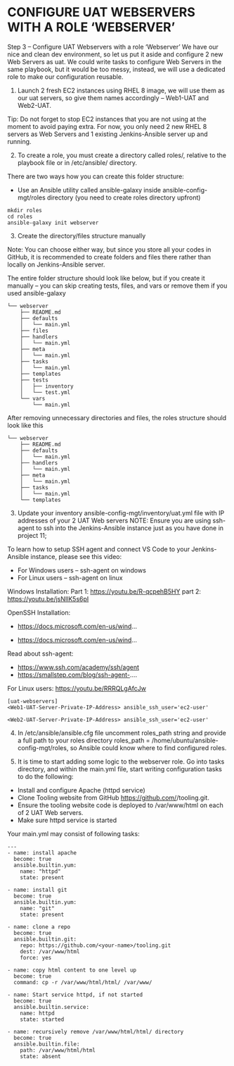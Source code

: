 # CONFIGURE UAT WEBSERVERS WITH A ROLE ‘WEBSERVER’

Step 3 – Configure UAT Webservers with a role ‘Webserver’
We have our nice and clean dev environment, so let us put it aside and configure 2 new Web Servers as uat. We could write tasks to 
configure Web Servers in the same playbook, but it would be too messy, instead, we will use a dedicated role to make our configuration
reusable.


1. Launch 2 fresh EC2 instances using RHEL 8 image, we will use them as our uat servers, so give them names accordingly – Web1-UAT
 and Web2-UAT.
 
Tip: Do not forget to stop EC2 instances that you are not using at the moment to avoid paying extra. For now, you only need 2 new 
RHEL 8 servers as Web Servers and 1 existing Jenkins-Ansible server up and running.

2. To create a role, you must create a directory called roles/, relative to the playbook file or in /etc/ansible/ directory.

There are two ways how you can create this folder structure:

- Use an Ansible utility called ansible-galaxy inside ansible-config-mgt/roles directory (you need to create roles directory upfront)

```
mkdir roles
cd roles
ansible-galaxy init webserver
```

3. Create the directory/files structure manually

Note: You can choose either way, but since you store all your codes in GitHub, it is recommended to create folders and files there 
rather than locally on Jenkins-Ansible server.

The entire folder structure should look like below, but if you create it manually – you can skip creating tests, files, and vars or
remove them if you used ansible-galaxy

```
└── webserver
    ├── README.md
    ├── defaults
    │   └── main.yml
    ├── files
    ├── handlers
    │   └── main.yml
    ├── meta
    │   └── main.yml
    ├── tasks
    │   └── main.yml
    ├── templates
    ├── tests
    │   ├── inventory
    │   └── test.yml
    └── vars
        └── main.yml
```

After removing unnecessary directories and files, the roles structure should look like this


```
└── webserver
    ├── README.md
    ├── defaults
    │   └── main.yml
    ├── handlers
    │   └── main.yml
    ├── meta
    │   └── main.yml
    ├── tasks
    │   └── main.yml
    └── templates
```


3. Update your inventory ansible-config-mgt/inventory/uat.yml file with IP addresses of your 2 UAT Web servers
NOTE: Ensure you are using ssh-agent to ssh into the Jenkins-Ansible instance just as you have done in project 11;

To learn how to setup SSH agent and connect VS Code to your Jenkins-Ansible instance, please see this video:

- For Windows users – ssh-agent on windows
- For Linux users – ssh-agent on linux

Windows Installation:
Part 1: https://youtu.be/R-qcpehB5HY
part 2: https://youtu.be/jsNIlK5s6pI

OpenSSH Installation:
- https://docs.microsoft.com/en-us/wind...

- https://docs.microsoft.com/en-us/wind...


Read about ssh-agent:
- https://www.ssh.com/academy/ssh/agent
- https://smallstep.com/blog/ssh-agent-....

For Linux users:
https://youtu.be/RRRQLgAfcJw



```
[uat-webservers]
<Web1-UAT-Server-Private-IP-Address> ansible_ssh_user='ec2-user' 

<Web2-UAT-Server-Private-IP-Address> ansible_ssh_user='ec2-user' 
```

4. In /etc/ansible/ansible.cfg file uncomment roles_path string and provide a full path to your roles directory 
roles_path    = /home/ubuntu/ansible-config-mgt/roles, so Ansible could know where to find configured roles.

5. It is time to start adding some logic to the webserver role. Go into tasks directory, and within the main.yml file, start writing
 configuration tasks to do the following:
 
- Install and configure Apache (httpd service)
- Clone Tooling website from GitHub https://github.com/<your-name>/tooling.git.
- Ensure the tooling website code is deployed to /var/www/html on each of 2 UAT Web servers.
- Make sure httpd service is started
  
  
Your main.yml may consist of following tasks:

```
---
- name: install apache
  become: true
  ansible.builtin.yum:
    name: "httpd"
    state: present

- name: install git
  become: true
  ansible.builtin.yum:
    name: "git"
    state: present

- name: clone a repo
  become: true
  ansible.builtin.git:
    repo: https://github.com/<your-name>/tooling.git
    dest: /var/www/html
    force: yes

- name: copy html content to one level up
  become: true
  command: cp -r /var/www/html/html/ /var/www/

- name: Start service httpd, if not started
  become: true
  ansible.builtin.service:
    name: httpd
    state: started

- name: recursively remove /var/www/html/html/ directory
  become: true
  ansible.builtin.file:
    path: /var/www/html/html
    state: absent
```
  